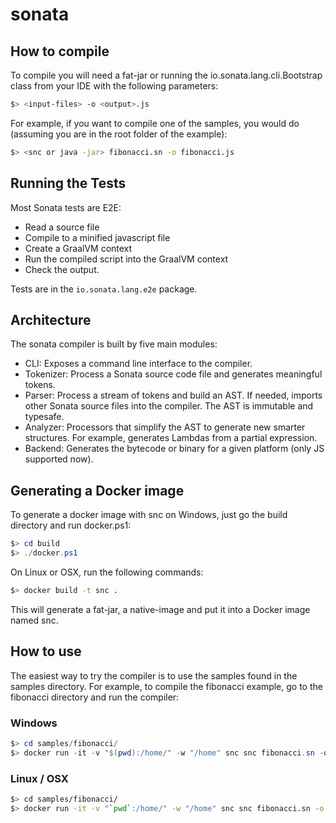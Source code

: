 sonata
======

How to compile
--------------

To compile you will need a fat-jar or running the io.sonata.lang.cli.Bootstrap class from your IDE with the following
parameters:

```sh
$> <input-files> -o <output>.js 
```

For example, if you want to compile one of the samples, you would do (assuming you are in the root folder of the example):

```sh
$> <snc or java -jar> fibonacci.sn -o fibonacci.js
```

Running the Tests
-----------------

Most Sonata tests are E2E:
 
* Read a source file
* Compile to a minified javascript file
* Create a GraalVM context
* Run the compiled script into the GraalVM context
* Check the output.
 
Tests are in the `io.sonata.lang.e2e` package.

Architecture
------------

The sonata compiler is built by five main modules:

* CLI: Exposes a command line interface to the compiler.
* Tokenizer: Process a Sonata source code file and generates meaningful tokens.
* Parser: Process a stream of tokens and build an AST. If needed, imports other Sonata source files into the compiler. The AST is immutable and typesafe.
* Analyzer: Processors that simplify the AST to generate new smarter structures. For example, generates Lambdas from a partial expression.
* Backend: Generates the bytecode or binary for a given platform (only JS supported now).

Generating a Docker image
-----------

To generate a docker image with snc on Windows, just go the build directory and run docker.ps1:

```ps1
$> cd build
$> ./docker.ps1
```

On Linux or OSX, run the following commands:

```sh
$> docker build -t snc .
```

This will generate a fat-jar, a native-image and put it into a Docker image named snc.

How to use
--------------

The easiest way to try the compiler is to use the samples found in the samples directory. For example, to compile the 
fibonacci example, go to the fibonacci directory and run the compiler:

### Windows
```ps1
$> cd samples/fibonacci/
$> docker run -it -v "$(pwd):/home/" -w "/home" snc snc fibonacci.sn -o fibfromdocker.js
```

### Linux / OSX
```sh
$> cd samples/fibonacci/
$> docker run -it -v "`pwd`:/home/" -w "/home" snc snc fibonacci.sn -o fibfromdocker.js
```
